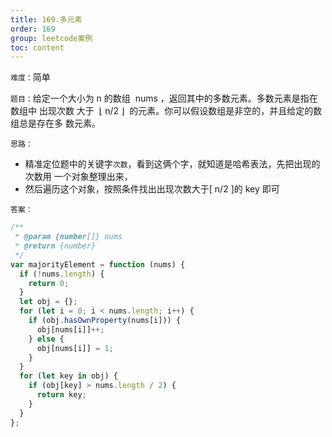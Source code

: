 ```yaml
---
title: 169.多元素
order: 169
group: leetcode案例
toc: content
---
```


`难度：`简单

`题目：`给定一个大小为 n 的数组  nums ，返回其中的多数元素。多数元素是指在数组中
出现次数 大于  ⌊ n/2 ⌋  的元素。你可以假设数组是非空的，并且给定的数组总是存在多
数元素。

`思路：`

- 精准定位题中的关键字`次数`，看到这俩个字，就知道是哈希表法，先把出现的次数用
  一个对象整理出来，
- 然后遍历这个对象，按照条件找出出现次数大于[ n/2 ]的 key 即可

`答案：`

```js
/**
 * @param {number[]} nums
 * @return {number}
 */
var majorityElement = function (nums) {
  if (!nums.length) {
    return 0;
  }
  let obj = {};
  for (let i = 0; i < nums.length; i++) {
    if (obj.hasOwnProperty(nums[i])) {
      obj[nums[i]]++;
    } else {
      obj[nums[i]] = 1;
    }
  }
  for (let key in obj) {
    if (obj[key] > nums.length / 2) {
      return key;
    }
  }
};
```

